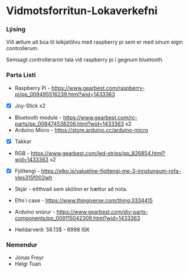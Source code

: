 # Vidmotsforritun-Lokaverkefni

### Lýsing
Við ætlum að búa til leikjatölvu með raspberry pi sem er með sínum eigin controllerum.

Semsagt controllerarnir tala við raspberry pi í gegnum bluetooth.

### Parta Listi
- Raspberry Pi - https://www.gearbest.com/raspberry-pi/pp_009495516239.html?wid=1433363
- [x] Joy-Stick x2
- Bluetooth module - https://www.gearbest.com/rc-parts/pp_009474538206.html?wid=1433363 x2
- Arduino Micro - https://store.arduino.cc/arduino-micro
- [x] Takkar
- RGB - https://www.gearbest.com/led-strips/pp_826854.html?wid=1433363 x2
- [x] Fjöltengi - https://elko.is/valueline-fjoltengi-me-3-innstungum-rofa-vles315f002wh
- Skjár - eitthvað sem skólinn er hættur að nota.
- Efni í case - https://www.thingiverse.com/thing:3334415
- Arduino snúrur - https://www.gearbest.com/diy-parts-components/pp_009115042309.html?wid=1433363

- Heildarverð: 58.13$ - 6998 ISK
### Nemendur
- Jónas Freyr
- Helgi Tuan
